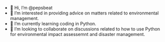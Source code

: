 - 👋 Hi, I’m @pepsbeat
- 👀 I’m interested in providing advice on matters related to environmental management.
- 🌱 I’m currently learning coding in Python.
- 💞️ I’m looking to collaborate on discussions related to how to use Python for environmental impact assessemnt and disaster management.
<!---
pepsbeat/pepsbeat is a ✨ special ✨ repository because its `README.md` (this file) appears on your GitHub profile.
You can click the Preview link to take a look at your changes.
--->
